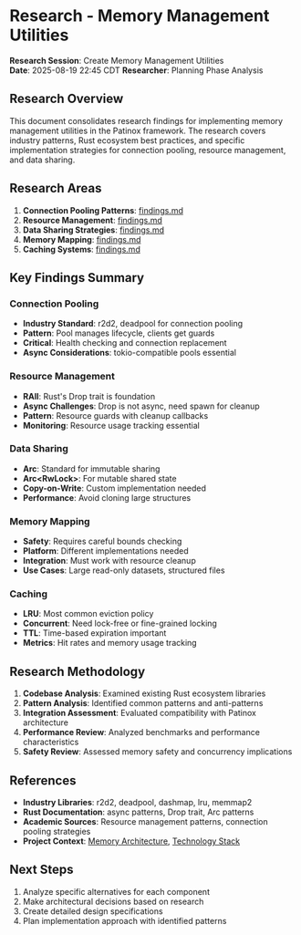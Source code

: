 # Research - Memory Management Utilities

**Research Session**: Create Memory Management Utilities  
**Date**: 2025-08-19 22:45 CDT
**Researcher**: Planning Phase Analysis

## Research Overview

This document consolidates research findings for implementing memory management utilities in the Patinox framework. The research covers industry patterns, Rust ecosystem best practices, and specific implementation strategies for connection pooling, resource management, and data sharing.

## Research Areas

1. **Connection Pooling Patterns**: [findings.md](./findings.md#connection-pooling)
2. **Resource Management**: [findings.md](./findings.md#resource-management)  
3. **Data Sharing Strategies**: [findings.md](./findings.md#data-sharing)
4. **Memory Mapping**: [findings.md](./findings.md#memory-mapping)
5. **Caching Systems**: [findings.md](./findings.md#caching-systems)

## Key Findings Summary

### Connection Pooling
- **Industry Standard**: r2d2, deadpool for connection pooling
- **Pattern**: Pool manages lifecycle, clients get guards
- **Critical**: Health checking and connection replacement
- **Async Considerations**: tokio-compatible pools essential

### Resource Management  
- **RAII**: Rust's Drop trait is foundation
- **Async Challenges**: Drop is not async, need spawn for cleanup
- **Pattern**: Resource guards with cleanup callbacks
- **Monitoring**: Resource usage tracking essential

### Data Sharing
- **Arc<T>**: Standard for immutable sharing
- **Arc<RwLock<T>>**: For mutable shared state
- **Copy-on-Write**: Custom implementation needed
- **Performance**: Avoid cloning large structures

### Memory Mapping
- **Safety**: Requires careful bounds checking
- **Platform**: Different implementations needed
- **Integration**: Must work with resource cleanup
- **Use Cases**: Large read-only datasets, structured files

### Caching
- **LRU**: Most common eviction policy
- **Concurrent**: Need lock-free or fine-grained locking
- **TTL**: Time-based expiration important
- **Metrics**: Hit rates and memory usage tracking

## Research Methodology

1. **Codebase Analysis**: Examined existing Rust ecosystem libraries
2. **Pattern Analysis**: Identified common patterns and anti-patterns
3. **Integration Assessment**: Evaluated compatibility with Patinox architecture
4. **Performance Review**: Analyzed benchmarks and performance characteristics
5. **Safety Review**: Assessed memory safety and concurrency implications

## References

- **Industry Libraries**: r2d2, deadpool, dashmap, lru, memmap2
- **Rust Documentation**: async patterns, Drop trait, Arc patterns
- **Academic Sources**: Resource management patterns, connection pooling strategies
- **Project Context**: [Memory Architecture](../../elements/memory_architecture.md), [Technology Stack](../../elements/technology_stack.md)

## Next Steps

1. Analyze specific alternatives for each component
2. Make architectural decisions based on research
3. Create detailed design specifications
4. Plan implementation approach with identified patterns